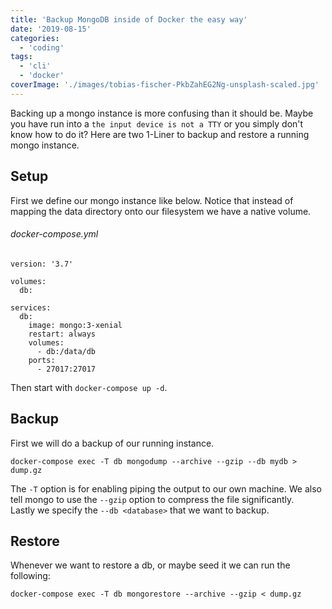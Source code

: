 ```yaml
---
title: 'Backup MongoDB inside of Docker the easy way'
date: '2019-08-15'
categories:
  - 'coding'
tags:
  - 'cli'
  - 'docker'
coverImage: './images/tobias-fischer-PkbZahEG2Ng-unsplash-scaled.jpg'
---
```


Backing up a mongo instance is more confusing than it should be. Maybe you have run into a `the input device is not a TTY` or you simply don't know how to do it? Here are two 1-Liner to backup and restore a running mongo instance.

## Setup

First we define our mongo instance like below. Notice that instead of mapping the data directory onto our filesystem we have a native volume.

###### docker-compose.yml

```
version: '3.7'

volumes:
  db:

services:
  db:
    image: mongo:3-xenial
    restart: always
    volumes:
      - db:/data/db
    ports:
      - 27017:27017
```

Then start with `docker-compose up -d`.

## Backup

First we will do a backup of our running instance.

```
docker-compose exec -T db mongodump --archive --gzip --db mydb > dump.gz
```

The `-T` option is for enabling piping the output to our own machine. We also tell mongo to use the `--gzip` option to compress the file significantly.  
Lastly we specify the `--db <database>` that we want to backup.

## Restore

Whenever we want to restore a db, or maybe seed it we can run the following:

```
docker-compose exec -T db mongorestore --archive --gzip < dump.gz
```
